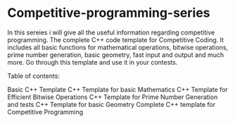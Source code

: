 # Competitive-programming-series
In this sereies i will give all the useful information regarding competitive programming.
The complete C++ code template for Competitive Coding. It includes all basic functions for mathematical operations, bitwise operations, prime number generation, basic geometry, fast input and output and much more. Go through this template and use it in your contests.

Table of contents:

Basic C++ Template
C++ Template for basic Mathematics
C++ Template for Efficient Bitwise Operations
C++ Template for Prime Number Generation and tests
C++ Template for basic Geometry
Complete C++ template for Competitive Programming
